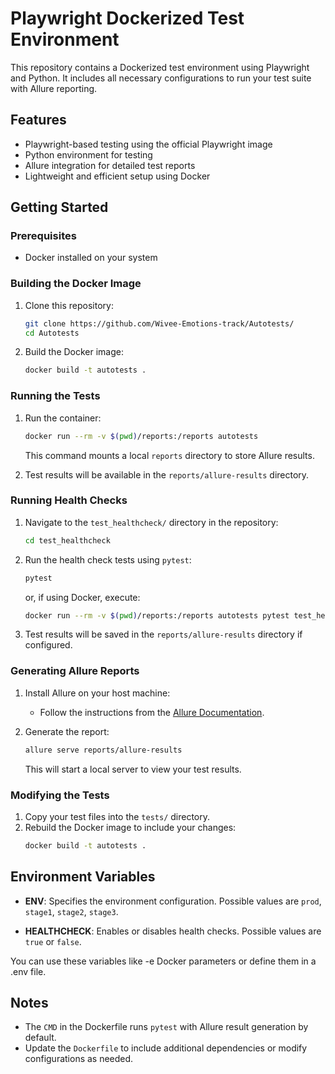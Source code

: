 # Playwright Dockerized Test Environment

This repository contains a Dockerized test environment using Playwright and Python. It includes all necessary configurations to run your test suite with Allure reporting.

## Features

- Playwright-based testing using the official Playwright image
- Python environment for testing
- Allure integration for detailed test reports
- Lightweight and efficient setup using Docker

## Getting Started

### Prerequisites

- Docker installed on your system

### Building the Docker Image

1. Clone this repository:
   ```bash
   git clone https://github.com/Wivee-Emotions-track/Autotests/
   cd Autotests
   ```
2. Build the Docker image:
   ```bash
   docker build -t autotests .
   ```

### Running the Tests

1. Run the container:

   ```bash
   docker run --rm -v $(pwd)/reports:/reports autotests
   ```

   This command mounts a local `reports` directory to store Allure results.

2. Test results will be available in the `reports/allure-results` directory.

### Running Health Checks

1. Navigate to the `test_healthcheck/` directory in the repository:

   ```bash
   cd test_healthcheck
   ```

2. Run the health check tests using `pytest`:

   ```bash
   pytest
   ```

   or, if using Docker, execute:

   ```bash
   docker run --rm -v $(pwd)/reports:/reports autotests pytest test_healthcheck/
   ```

3. Test results will be saved in the `reports/allure-results` directory if configured.

### Generating Allure Reports

1. Install Allure on your host machine:

   - Follow the instructions from the [Allure Documentation](https://docs.qameta.io/allure/).

2. Generate the report:

   ```bash
   allure serve reports/allure-results
   ```

   This will start a local server to view your test results.

### Modifying the Tests

1. Copy your test files into the `tests/` directory.
2. Rebuild the Docker image to include your changes:
   ```bash
   docker build -t autotests .
   ```

## Environment Variables

- **ENV**: Specifies the environment configuration. Possible values are `prod`, `stage1`, `stage2`, `stage3`.

- **HEALTHCHECK**: Enables or disables health checks. Possible values are `true` or `false`.
  
You can use these variables like -e Docker parameters or define them in a .env file.

## Notes

- The `CMD` in the Dockerfile runs `pytest` with Allure result generation by default.
- Update the `Dockerfile` to include additional dependencies or modify configurations as needed.

